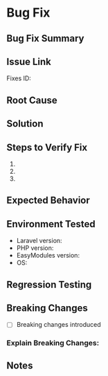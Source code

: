 # Bug Fix

## Bug Fix Summary
<!-- Brief description of the bug fixed -->

## Issue Link
Fixes ID: 

## Root Cause
<!-- What caused this bug? -->

## Solution
<!-- How did you fix it? -->

## Steps to Verify Fix
1. 
2. 
3. 

## Expected Behavior
<!-- What should happen now -->

## Environment Tested
- Laravel version: 
- PHP version: 
- EasyModules version: 
- OS: 

## Regression Testing
<!-- What else was tested to ensure no new bugs -->

## Breaking Changes
<!-- Does this fix break existing functionality? -->
- [ ] Breaking changes introduced

### Explain Breaking Changes:


## Notes
<!-- Additional context, migration needed, follow-up tasks -->